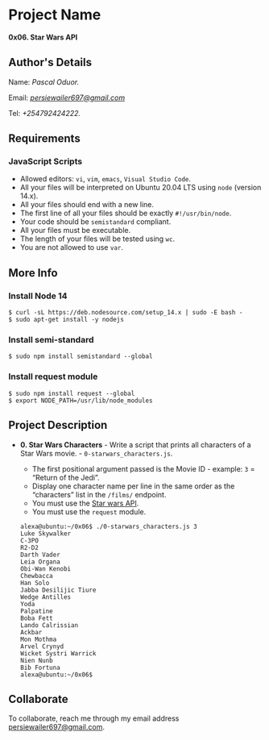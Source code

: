 # Project Name
**0x06. Star Wars API**

## Author's Details
Name: *Pascal Oduor.*

Email: *persiewailer697@gmail.com*

Tel: *+254792424222.*

##  Requirements

### JavaScript Scripts
*   Allowed editors: `vi`, `vim`, `emacs`, `Visual Studio Code`.
*   All your files will be interpreted on Ubuntu 20.04 LTS using `node` (version 14.x).
*   All your files should end with a new line.
*   The first line of all your files should be exactly `#!/usr/bin/node`.
*   Your code should be `semistandard` compliant.
*   All your files must be executable.
*   The length of your files will be tested using `wc`.
*   You are not allowed to use `var`.


## More Info
### Install Node 14
```
$ curl -sL https://deb.nodesource.com/setup_14.x | sudo -E bash -
$ sudo apt-get install -y nodejs
```

### Install semi-standard
```
$ sudo npm install semistandard --global
```

### Install request module
```
$ sudo npm install request --global
$ export NODE_PATH=/usr/lib/node_modules
```

## Project Description

* **0. Star Wars Characters** - Write a script that prints all characters of a Star Wars movie. - `0-starwars_characters.js`.
    *   The first positional argument passed is the Movie ID - example: `3` = “Return of the Jedi”.
    *   Display one character name per line in the same order as the “characters” list in the `/films/` endpoint.
    *   You must use the [Star wars API](https://swapi-api.alx-tools.com/).
    *   You must use the `request` module.

    ```
    alexa@ubuntu:~/0x06$ ./0-starwars_characters.js 3
    Luke Skywalker
    C-3PO
    R2-D2
    Darth Vader
    Leia Organa
    Obi-Wan Kenobi
    Chewbacca
    Han Solo
    Jabba Desilijic Tiure
    Wedge Antilles
    Yoda
    Palpatine
    Boba Fett
    Lando Calrissian
    Ackbar
    Mon Mothma
    Arvel Crynyd
    Wicket Systri Warrick
    Nien Nunb
    Bib Fortuna
    alexa@ubuntu:~/0x06$
    ```

## Collaborate

To collaborate, reach me through my email address persiewailer697@gmail.com.
